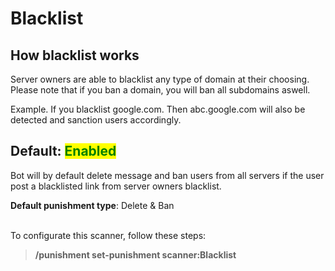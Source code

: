 # Blacklist

## How blacklist works

Server owners are able to blacklist any type of domain at their choosing. Please note that if you ban a domain, you will ban all subdomains aswell.&#x20;

Example. If you blacklist google.com. Then abc.google.com will also be detected and sanction users accordingly.

## Default: <mark style="color:green;">Enabled</mark>

Bot will by default delete message and ban users from all servers if the user post a blacklisted link from server owners blacklist.

**Default punishment type**: Delete & Ban

\
To configurate this scanner, follow these steps:

> **/punishment set-punishment scanner:Blacklist**
